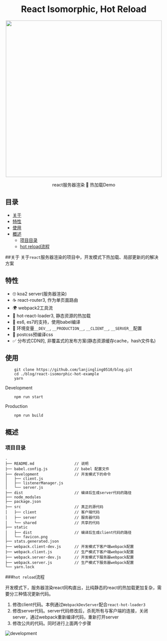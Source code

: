 <p align='center'>
  <h1 align='center'>React Isomorphic, Hot Reload</h1>
  <p align='center'><img width='500' src='https://raw.githubusercontent.com/lanjingling0510/blog/master/react-isomorphic-hot-example/src/shared/image/home.png' /></p>
  <p align='center'>react服务器渲染  🍺  热加载Demo</p>
</p>


## 目录
- [关于](#about)
- [特性](#features)
- [使用](#usage)
- [概述](#overview)
    - [项目目录](#project)
    - [hot reload流程](#development)


##关于<a name="about"></a>
关于`react`服务器渲染的项目中，开发模式下热加载、局部更新的的解决方案


## 特性<a name="features"></a>
- 🙄 koa2 server(服务器渲染)
- ☕️ react-router3, 作为单页面路由
- 🌍 webpack2工具流
- 🐶 hot-react-loader3, 静态资源的热加载
- 🤔 es6, es7的支持，使用babel编译
- 👀 环境变量`__DEV__`, `__PRODUCTION__`, `__CLIENT__`, `__SERVER__`配置
- 🚀 postcss预编译css
- ✅ 分布式CDN的, 非覆盖式的发布方案(静态资源缓存cache，hash文件名)


## 使用<a name="usage"></a>
```script
    git clone https://github.com/lanjingling0510/blog.git
    cd ./blog/react-isomorphic-hot-example
    yarn
```

Development
```script
    npm run start
```

Production
```script
    npm run build
```

## 概述<a name="overview"></a>


### 项目目录<a name="project"></a>
```
.
├── README.md                  // 说明
├── babel.config.js            // babel 配置文件
├── development                // 开发模式下的命令
│   ├── client.js
│   ├── listenerManager.js
│   └── server.js
├── dist                       // 编译后生成server代码的路径
├── node_modules               
├── package.json
├── src                        // 真正的源代码
│   ├── client                 // 客户端代码
│   ├── server                 // 服务器代码
│   └── shared                 // 共享的代码
├── static
│   ├── dist                   // 编译后生成client代码的路径
│   └── favicon.png
├── stats.generated.json
├── webpack.client-dev.js      // 开发模式下客户端webpack配置
├── webpack.client.js          // 生产模式下客户端webpack配置
├── webpack.server-dev.js      // 开发模式下服务器webpack配置
├── webpack.server.js          // 生产模式下服务器webpack配置
└── yarn.lock

```




###`hot reload`流程<a name="development"></a>

开发模式下，服务器渲染react同构直出，比纯静态的react的热加载更加复杂，需要分三种情况更新代码。

1. 修改client代码。本例通过`WebpackDevServer`配合`react-hot-loader3`
2. 修改server代码。server代码修改后，杀死所有与客户端的连接，关闭server，通过webpack重新编译代码，重新打开server
3. 修改公共的代码。同时进行上面两个步骤

![development](https://www.processon.com/chart_image/5819f98ae4b06e7dcfd83e38.png)
